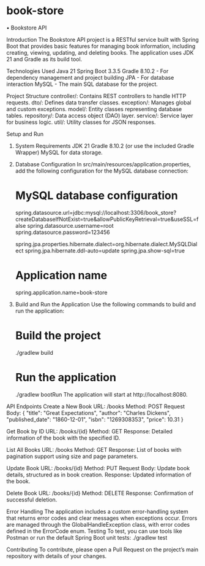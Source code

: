 # book-store
•	Bookstore API

Introduction
   The Bookstore API project is a RESTful service built with Spring Boot that provides basic features 
for managing book information, including creating, viewing, updating, and deleting books. 
The application uses JDK 21 and Gradle as its build tool.

Technologies Used
   Java 21
   Spring Boot 3.3.5
   Gradle 8.10.2 - For dependency management and project building
   JPA - For database interaction
   MySQL - The main SQL database for the project.

Project Structure
   controller/: Contains REST controllers to handle HTTP requests.
   dto/: Defines data transfer classes.
   exception/: Manages global and custom exceptions.
   model/: Entity classes representing database tables.
   repository/: Data access object (DAO) layer.
   service/: Service layer for business logic.
   util/: Utility classes for JSON responses.

Setup and Run
1. System Requirements
   JDK 21
   Gradle 8.10.2 (or use the included Gradle Wrapper)
   MySQL for data storage.
2. Database Configuration
   In src/main/resources/application.properties, add the following configuration for the MySQL database connection:
   
   # MySQL database configuration
   spring.datasource.url=jdbc:mysql://localhost:3306/book_store?createDatabaseIfNotExist=true&allowPublicKeyRetrieval=true&useSSL=false
   spring.datasource.username=root
   spring.datasource.password=123456
   
   spring.jpa.properties.hibernate.dialect=org.hibernate.dialect.MySQLDialect
   spring.jpa.hibernate.ddl-auto=update
   spring.jpa.show-sql=true
   
   # Application name
   spring.application.name=book-store
3. Build and Run the Application
   Use the following commands to build and run the application:
   # Build the project
   ./gradlew build
   
   # Run the application
   ./gradlew bootRun
   The application will start at http://localhost:8080.
   
API Endpoints
Create a New Book
   URL: /books
   Method: POST
   Request Body:
   {
   "title": "Great Expectations",
   "author": "Charles Dickens",
   "published_date": "1860-12-01",
   "isbn": "1269308353",
   "price": 10.31
   }

Get Book by ID
   URL: /books/{id}
   Method: GET
   Response: Detailed information of the book with the specified ID.

List All Books
   URL: /books
   Method: GET
   Response: List of books with pagination support using size and page parameters.

Update Book
   URL: /books/{id}
   Method: PUT
   Request Body: Update book details, structured as in book creation.
   Response: Updated information of the book.

Delete Book
   URL: /books/{id}
   Method: DELETE
   Response: Confirmation of successful deletion.

Error Handling
   The application includes a custom error-handling system that returns error codes and clear messages when exceptions
occur. Errors are managed through the GlobalHandleException class, with error codes defined in the ErrorCode enum.
Testing
   To test, you can use tools like Postman or run the default Spring Boot unit tests:
   ./gradlew test

Contributing
To contribute, please open a Pull Request on the project’s main repository with details of your changes.
